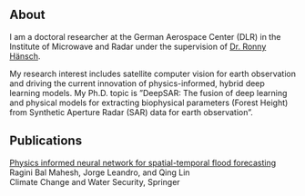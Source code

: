 ## About

I am a doctoral researcher at the German Aerospace Center (DLR) in the Institute of Microwave and Radar under the supervision of [Dr. Ronny Hänsch](http://www.rhaensch.de/). 

My research interest includes satellite computer vision for earth observation and driving the current innovation of physics-informed, hybrid deep learning models. My Ph.D. topic is ”DeepSAR: The fusion of deep learning and physical models for extracting biophysical parameters (Forest Height) from Synthetic Aperture Radar (SAR) data for earth observation”.

## Publications 
[Physics informed neural network for spatial-temporal flood forecasting](https://www.researchgate.net/profile/J-Leandro/publication/356389462_Physics_Informed_Neural_Network_for_Spatial-Temporal_Flood_Forecasting/links/62273c673c53d31ba4b1430c/Physics-Informed-Neural-Network-for-Spatial-Temporal-Flood-Forecasting.pdf)
Ragini Bal Mahesh, Jorge Leandro, and Qing Lin <br>
Climate Change and Water Security, Springer
